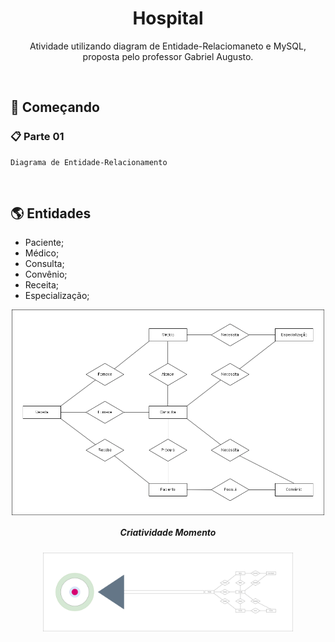 <h1 align="center">Hospital</h1>


<p align="center">Atividade utilizando diagram de Entidade-Relaciomaneto e MySQL, </br>
proposta pelo professor Gabriel Augusto.</p>
</br>
<h2>🚀 Começando</h2>

### 📋 Parte 01


```
Diagrama de Entidade-Relacionamento
```
</br>


## 🌎 Entidades
* Paciente;
* Médico;
* Consulta;
* Convênio;
* Receita;
* Especialização;


<div align="center">
  <img src="/assets/imgs/Diagrama.png" width="500px" align="center">
  <h5 align="center">Criatividade Momento</h5>
  <img src="/assets/imgs/CriatividadeMomento.png" width="400px" align="center">
</div>
